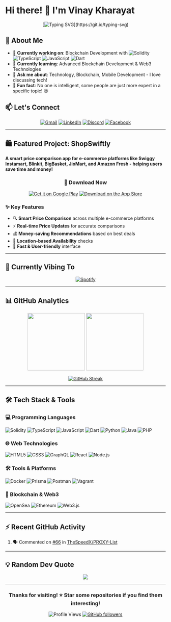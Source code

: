 # Hi there! 👋 I'm Vinay Kharayat

<div align="center">
  
[![Typing SVG](https://readme-typing-svg.herokuapp.com?font=Fira+Code&pause=1000&color=00D9FF&center=true&vCenter=true&width=435&lines=Blockchain+Developer;Full+Stack+Developer;Smart+Contractor+Auditor;Tech+Enthusiast;Always+Learning+Something+New!)](https://git.io/typing-svg)

</div>

## 🚀 About Me

- 🔭 **Currently working on**: Blockchain Development with ![Solidity](https://img.shields.io/badge/Solidity-%23363636.svg?style=flat-square&logo=solidity&logoColor=white) ![TypeScript](https://img.shields.io/badge/TypeScript-%23007ACC.svg?style=flat-square&logo=typescript&logoColor=white) ![JavaScript](https://img.shields.io/badge/JavaScript-%23323330.svg?style=flat-square&logo=javascript&logoColor=%23F7DF1E) ![Dart](https://img.shields.io/badge/Dart-%230175C2.svg?style=flat-square&logo=dart&logoColor=white)
- 🌱 **Currently learning**: Advanced Blockchain Development & Web3 Technologies
- 💬 **Ask me about**: Technology, Blockchain, Mobile Development - I love discussing tech!
- 📱 **Fun fact**: No one is intelligent, some people are just more expert in a specific topic! 😉

## 📫 Let's Connect

<div align="center">

[![Gmail](https://img.shields.io/badge/Gmail-D14836?style=for-the-badge&logo=gmail&logoColor=white)](mailto:vinaykharayat@gmail.com)
[![LinkedIn](https://img.shields.io/badge/LinkedIn-%230077B5.svg?style=for-the-badge&logo=linkedin&logoColor=white)](https://www.linkedin.com/in/vinay-kharayat-489a1b147)
[![Discord](https://img.shields.io/badge/Discord-%235865F2.svg?style=for-the-badge&logo=discord&logoColor=white)](https://discordapp.com/users/334716644729552907)
[![Facebook](https://img.shields.io/badge/Facebook-%231877F2.svg?style=for-the-badge&logo=Facebook&logoColor=white)](https://facebook.com/vinaykharayat)

</div>

---

## 🛍️ Featured Project: ShopSwiftly

**A smart price comparison app for e-commerce platforms like Swiggy Instamart, Blinkit, BigBasket, JioMart, and Amazon Fresh - helping users save time and money!**

<div align="center">

### 📱 Download Now

[![Get it on Google Play](https://img.shields.io/badge/Google_Play-Download-green?style=for-the-badge&logo=googleplay&logoColor=white)](https://play.google.com/store/apps/details?id=com.soartech.shopswiftly.shopswiftly)
[![Download on the App Store](https://img.shields.io/badge/App_Store-Download-blue?style=for-the-badge&logo=appstore&logoColor=white)](https://apps.apple.com/in/app/shopswiftly-compare-e-marts/id6745510972)

</div>

### ✨ Key Features

- 🔍 **Smart Price Comparison** across multiple e-commerce platforms
- ⚡ **Real-time Price Updates** for accurate comparisons
- 💰 **Money-saving Recommendations** based on best deals
- 📍 **Location-based Availability** checks
- 🚀 **Fast & User-friendly** interface

---

## 🎵 Currently Vibing To

<div align="center">

[![Spotify](https://novatorem-seven-gules.vercel.app/api/spotify)](https://open.spotify.com/user/qnjekss95wfggl3mntbqyfgsy)

</div>

---

## 📊 GitHub Analytics

<div align="center">

<img height="180em" src="https://github-readme-stats-vinaykharayats-projects.vercel.app/api?username=vinaykharayat&show_icons=true&theme=radical&include_all_commits=true&count_private=true"/>
<img height="180em" src="https://github-readme-stats.vercel.app/api/top-langs/?username=vinaykharayat&layout=compact&theme=radical&exclude_repo=blaze_kernel-phoenix,kernel_asus_sdm660,kernel_asus_sdm660-1"/>

</div>

<div align="center">

[![GitHub Streak](https://github-readme-streak-stats.herokuapp.com/?user=vinaykharayat&theme=radical)](https://git.io/streak-stats)

</div>

---

## 🛠️ Tech Stack & Tools

### 💻 Programming Languages

![Solidity](https://img.shields.io/badge/Solidity-%23363636.svg?style=for-the-badge&logo=solidity&logoColor=white)
![TypeScript](https://img.shields.io/badge/TypeScript-%23007ACC.svg?style=for-the-badge&logo=typescript&logoColor=white)
![JavaScript](https://img.shields.io/badge/JavaScript-%23323330.svg?style=for-the-badge&logo=javascript&logoColor=%23F7DF1E)
![Dart](https://img.shields.io/badge/Dart-%230175C2.svg?style=for-the-badge&logo=dart&logoColor=white)
![Python](https://img.shields.io/badge/Python-3670A0?style=for-the-badge&logo=python&logoColor=ffdd54)
![Java](https://img.shields.io/badge/Java-%23ED8B00.svg?style=for-the-badge&logo=openjdk&logoColor=white)
![PHP](https://img.shields.io/badge/PHP-%23777BB4.svg?style=for-the-badge&logo=php&logoColor=white)

### 🌐 Web Technologies

![HTML5](https://img.shields.io/badge/HTML5-%23E34F26.svg?style=for-the-badge&logo=html5&logoColor=white)
![CSS3](https://img.shields.io/badge/CSS3-%231572B6.svg?style=for-the-badge&logo=css3&logoColor=white)
![GraphQL](https://img.shields.io/badge/GraphQL-E10098?style=for-the-badge&logo=graphql&logoColor=white)
![React](https://img.shields.io/badge/React-%2320232a.svg?style=for-the-badge&logo=react&logoColor=%2361DAFB)
![Node.js](https://img.shields.io/badge/Node.js-6DA55F?style=for-the-badge&logo=node.js&logoColor=white)

### 🛠️ Tools & Platforms

![Docker](https://img.shields.io/badge/Docker-%230db7ed.svg?style=for-the-badge&logo=docker&logoColor=white)
![Prisma](https://img.shields.io/badge/Prisma-3982CE?style=for-the-badge&logo=Prisma&logoColor=white)
![Postman](https://img.shields.io/badge/Postman-FF6C37?style=for-the-badge&logo=postman&logoColor=white)
![Vagrant](https://img.shields.io/badge/Vagrant-%231563FF.svg?style=for-the-badge&logo=vagrant&logoColor=white)

### 🔗 Blockchain & Web3

![OpenSea](https://img.shields.io/badge/OpenSea-%232081E2.svg?style=for-the-badge&logo=opensea&logoColor=white)
![Ethereum](https://img.shields.io/badge/Ethereum-3C3C3D?style=for-the-badge&logo=Ethereum&logoColor=white)
![Web3.js](https://img.shields.io/badge/Web3.js-F16822?style=for-the-badge&logo=web3.js&logoColor=white)

---

## ⚡ Recent GitHub Activity

<!--START_SECTION:activity-->

1. 🗣 Commented on [#66](https://github.com/TheSpeedX/PROXY-List/issues/66#issuecomment-3384253042) in [TheSpeedX/PROXY-List](https://github.com/TheSpeedX/PROXY-List)
<!--END_SECTION:activity-->

---

## 💡 Random Dev Quote

<div align="center">

![](https://quotes-github-readme.vercel.app/api?type=horizontal&theme=radical)

</div>

---

<div align="center">

### Thanks for visiting! ⭐ Star some repositories if you find them interesting!

![Profile Views](https://komarev.com/ghpvc/?username=vinaykharayat&color=brightgreen&style=flat-square)
[![GitHub followers](https://img.shields.io/github/followers/vinaykharayat.svg?style=social&label=Follow&maxAge=2592000)](https://github.com/vinaykharayat?tab=followers)

</div>
